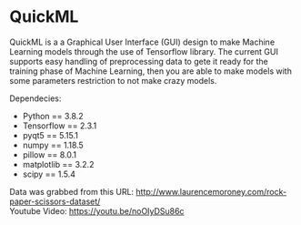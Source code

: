 # QuickML

QuickML is a a Graphical User Interface (GUI) design to make Machine Learning models through the use of Tensorflow library. The current GUI supports easy handling of preprocessing data to gete it ready for the training phase of Machine Learning, then you are able to make models with some parameters restriction to not make crazy models.

Dependecies:
* Python == 3.8.2
* Tensorflow == 2.3.1 <br>
* pyqt5 == 5.15.1 <br>
* numpy == 1.18.5 <br>
* pillow == 8.0.1 <br>
* matplotlib == 3.2.2 <br>
* scipy == 1.5.4

Data was grabbed from this URL:
http://www.laurencemoroney.com/rock-paper-scissors-dataset/ <br>
Youtube Video: https://youtu.be/noOIyDSu86c
